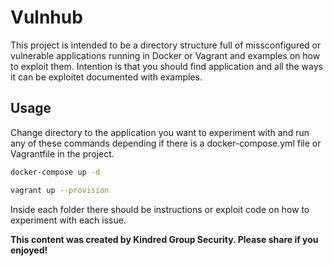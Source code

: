 # Vulnhub

This project is intended to be a directory structure full of missconfigured or vulnerable applications running in Docker or Vagrant and examples
on how to exploit them. Intention is that you should find application and all the ways it can be exploitet documented with examples.

## Usage

Change directory to the application you want to experiment with and run any of these commands
depending if there is a docker-compose.yml file or Vagrantfile in the project.

```sh
docker-compose up -d
```

```sh
vagrant up --provision
```

Inside each folder there should be instructions or exploit code on how to experiment with each issue.






**This content was created by Kindred Group Security. Please share if you enjoyed!**